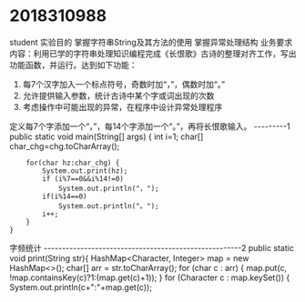 # 2018310988
student
实验目的
掌握字符串String及其方法的使用
掌握异常处理结构
业务要求
内容：利用已学的字符串处理知识编程完成《长恨歌》古诗的整理对齐工作，写出功能函数，并运行。达到如下功能：

1.	每7个汉字加入一个标点符号，奇数时加“，”，偶数时加“。”
2.	允许提供输入参数，统计古诗中某个字或词出现的次数
3.	考虑操作中可能出现的异常，在程序中设计异常处理程序

定义每7个字添加一个“，”，每14个字添加一个“。”，再将长恨歌输入。 ---------1
	public static void main(String[] args) {
		int i=1;
		char[] char_chg=chg.toCharArray();
		
		for(char hz:char_chg) {
			System.out.print(hz);
			if (i%7==0&&i%14!=0)
				System.out.println("，");
			if(i%14==0)
				System.out.println("。");
			i++;
		}
	}

字频统计       ------------------------------------------------------2
        public static void print(String str){
        HashMap<Character, Integer> map = new HashMap<>();
        char[] arr = str.toCharArray();
        for (char c : arr) {
            map.put(c, !map.containsKey(c)?1:(map.get(c)+1));
        }
        for (Character c : map.keySet()) {
            System.out.println(c+":"+map.get(c));
